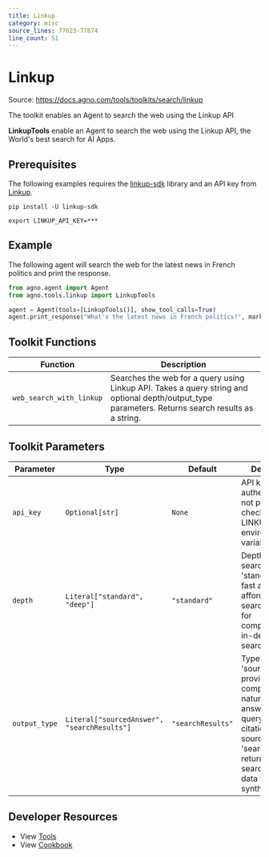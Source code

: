 ```yaml
---
title: Linkup
category: misc
source_lines: 77623-77674
line_count: 51
---
```


# Linkup
Source: https://docs.agno.com/tools/toolkits/search/linkup

The toolkit enables an Agent to search the web using the Linkup API

**LinkupTools** enable an Agent to search the web using the Linkup API, the World's best search for AI Apps.

## Prerequisites

The following examples requires the [linkup-sdk](https://github.com/LinkupPlatform/linkup-python-sdk) library and an API key from [Linkup](https://www.linkup.so).

```shell
pip install -U linkup-sdk
```

```shell
export LINKUP_API_KEY=***
```

## Example

The following agent will search the web for the latest news in French politics and print the response.

```python cookbook/tools/linkup_tools.py
from agno.agent import Agent
from agno.tools.linkup import LinkupTools

agent = Agent(tools=[LinkupTools()], show_tool_calls=True)
agent.print_response("What's the latest news in French politics?", markdown=True)
```

## Toolkit Functions

| Function                 | Description                                                                                                                                         |
| ------------------------ | --------------------------------------------------------------------------------------------------------------------------------------------------- |
| `web_search_with_linkup` | Searches the web for a query using Linkup API. Takes a query string and optional depth/output\_type parameters. Returns search results as a string. |

## Toolkit Parameters

| Parameter     | Type                                        | Default           | Description                                                                                                                                                                                                       |
| ------------- | ------------------------------------------- | ----------------- | ----------------------------------------------------------------------------------------------------------------------------------------------------------------------------------------------------------------- |
| `api_key`     | `Optional[str]`                             | `None`            | API key for authentication. If not provided, will check LINKUP\_API\_KEY environment variable.                                                                                                                    |
| `depth`       | `Literal["standard", "deep"]`               | `"standard"`      | Depth of the search. Use 'standard' for fast and affordable web search or 'deep' for comprehensive, in-depth web search.                                                                                          |
| `output_type` | `Literal["sourcedAnswer", "searchResults"]` | `"searchResults"` | Type of output. 'sourcedAnswer' provides a comprehensive natural language answer to the query along with citations to the source material. 'searchResults' returns the raw search context data without synthesis. |

## Developer Resources

* View [Tools](https://github.com/agno-agi/agno/blob/main/libs/agno/agno/tools/linkup.py)
* View [Cookbook](https://github.com/agno-agi/agno/blob/main/cookbook/tools/linkup_tools.py)


